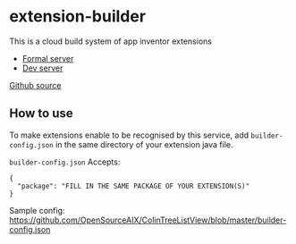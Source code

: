 # extension-builder

This is a cloud build system of app inventor extensions

* [Formal server](http://bot.colintree.cn:8048)
* [Dev server](http://bot.colintree.cn:8049)

[Github source](https://github.com/ColinTree/extension-builder)

## How to use

To make extensions enable to be recognised by this service, add `builder-config.json` in the same directory of your extension java file.

`builder-config.json` Accepts:

```
{
  "package": "FILL IN THE SAME PACKAGE OF YOUR EXTENSION(S)"
}
```

Sample config: https://github.com/OpenSourceAIX/ColinTreeListView/blob/master/builder-config.json